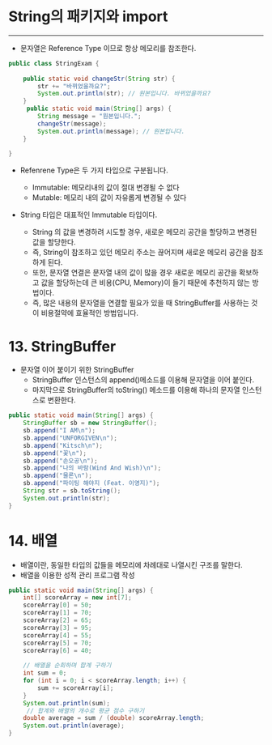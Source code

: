 # String의 패키지와 import
---
* 문자열은 Reference Type 이므로 항상 메모리를 참조한다.


```java
public class StringExam {
 
    public static void changeStr(String str) {
        str += "바뀌었을까요?";
        System.out.println(str); // 원본입니다. 바뀌었을까요?
    }
     public static void main(String[] args) {
        String message = "원본입니다.";
        changeStr(message);
        System.out.println(message); // 원본입니다.
    }
    
}
```

* Refenrene Type은 두 가지 타입으로 구분됩니다.
  * Immutable: 메모리내의 값이 절대 변경될 수 없다
  * Mutable: 메모리 내의 값이 자유롭게 변경될 수 있다

* String 타입은 대표적인 Immutable 타입이다.
  * String 의 값을 변경하려 시도할 경우, 새로운 메모리 공간을 할당하고 변경된 값을 할당한다.
  * 즉, String이 참조하고 있던 메모리 주소는 끊어지며 새로운 메모리 공간을 참조하게 된다.
  * 또한, 문자열 연결은 문자열 내의 값이 많을 경우 새로운 메모리 공간을 확보하고 값을 할당하는데 큰 비용(CPU, Memory)이 들기 때문에 추천하지 않는 방법이다.
  * 즉, 많은 내용의 문자열을 연결할 필요가 있을 때 StringBuffer를 사용하는 것이 비용절약에 효율적인 방법입니다.

# 13. StringBuffer
* 문자열 이어 붙이기 위한 StringBuffer
  * StringBuffer 인스턴스의 append()메소드를 이용해 문자열을 이어 붙인다.
  * 마지막으로 StringBuffer의 toString() 메소드를 이용해 하나의 문자열 인스턴스로 변환한다.

``` java
public static void main(String[] args) {
    StringBuffer sb = new StringBuffer();
    sb.append("I AM\n");
    sb.append("UNFORGIVEN\n");
    sb.append("Kitsch\n");
    sb.append("꽃\n");
    sb.append("손오공\n");
    sb.append("나의 바람(Wind And Wish)\n");
    sb.append("물론\n");
    sb.append("파이팅 해야지 (Feat. 이영지)");
    String str = sb.toString();
    System.out.println(str);
}
```
# 14. 배열
* 배열이란, 동일한 타입의 값들을 메모리에 차례대로 나열시킨 구조를 말한다.
* 배열을 이용한 성적 관리 프로그램 작성
``` java
public static void main(String[] args) {
    int[] scoreArray = new int[7];
    scoreArray[0] = 50;
    scoreArray[1] = 70;
    scoreArray[2] = 65;
    scoreArray[3] = 95;
    scoreArray[4] = 55;
    scoreArray[5] = 70;
    scoreArray[6] = 40;
    
    // 배열을 순회하며 합계 구하기
    int sum = 0;
    for (int i = 0; i < scoreArray.length; i++) {
        sum += scoreArray[i];
    }
    System.out.println(sum);
     // 합계와 배열의 개수로 평균 점수 구하기
    double average = sum / (double) scoreArray.length;
    System.out.println(average);
}
```


